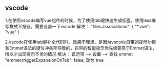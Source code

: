 ## vscode

  1.在使用vscode编写vue组件的时候，为了使用tab键快速生成标签，使用less编写样式不报错，需要设置一下vscode
    解决：
    "files.associations": {
        "*.vue": "vue"
    }
    
  2.vscode在使用tab键补全代码时，效果不理想，是因为vscode自带的提示功能和Emmet语法的键位冲突所导致的，自带的智能提示优先级要高于Emmet语法，所以才出现提示不灵的情况
  解决：
  首选项 --> 设置 --> 查找 emmet "emmet.triggerExpansionOnTab": false,  改为 true
